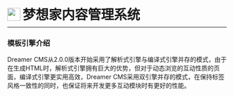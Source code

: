<div style="display: flex;">
	<img src="https://oss.iteachyou.cc/logo.png" height="30" />
	<div style="margin-left: 5px; font-size: 30px; line-height: 30px; font-weight: bold;">梦想家内容管理系统</div>
</div>

----------
### 模板引擎介绍
<p>
Dreamer CMS从2.0.0版本开始采用了解析式引擎与编译式引擎并存的模式，由于在生成HTML时，解析式引擎拥有巨大的优势，但对于动态浏览的互动性质的页面，编译式引擎更实用高效，Dreamer CMS采用双引擎并存的模式，在保持标签风格一致性的同时，也保证将来开发更多互动模块时有更好的性能。
</p>
